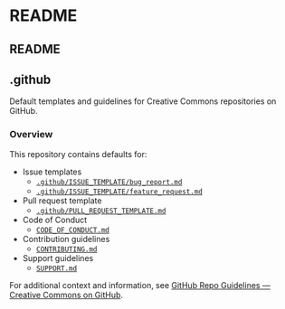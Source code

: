 # README

## README

## .github

Default templates and guidelines for Creative Commons repositories on GitHub.

### Overview

This repository contains defaults for:

* Issue templates
  * [`.github/ISSUE_TEMPLATE/bug_report.md`](https://github.com/mcchadwick/gitbook-sync/tree/ee76f499cc42c7484c840663e0b5969d7d64d28a/.github/ISSUE_TEMPLATE/bug_report.md)
  * [`.github/ISSUE_TEMPLATE/feature_request.md`](https://github.com/mcchadwick/gitbook-sync/tree/ee76f499cc42c7484c840663e0b5969d7d64d28a/.github/ISSUE_TEMPLATE/feature_request.md)
* Pull request template
  * [`.github/PULL_REQUEST_TEMPLATE.md`](https://github.com/mcchadwick/gitbook-sync/tree/ee76f499cc42c7484c840663e0b5969d7d64d28a/.github/PULL_REQUEST_TEMPLATE.md)
* Code of Conduct
  * [`CODE_OF_CONDUCT.md`](https://github.com/mcchadwick/gitbook-sync/tree/ee76f499cc42c7484c840663e0b5969d7d64d28a/CODE_OF_CONDUCT.md)
* Contribution guidelines
  * [`CONTRIBUTING.md`](https://github.com/mcchadwick/gitbook-sync/tree/ee76f499cc42c7484c840663e0b5969d7d64d28a/CONTRIBUTING.md)
* Support guidelines
  * [`SUPPORT.md`](https://github.com/mcchadwick/gitbook-sync/tree/ee76f499cc42c7484c840663e0b5969d7d64d28a/SUPPORT.md)

For additional context and information, see [GitHub Repo Guidelines — Creative Commons on GitHub](https://opensource.creativecommons.org/contributing-code/github-repo-guidelines/).

